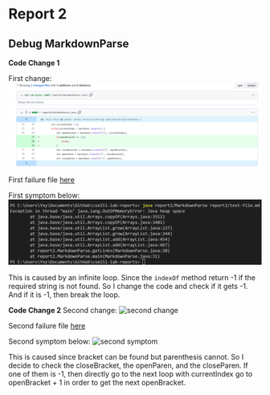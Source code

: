 # Report 2
## Debug MarkdownParse
**Code Change 1**

First change:
![first change](change1.png)

First failure file [here](test-file.md)

First symptom below:
![first symptom](symptom1.png)

This is caused by an infinite loop. Since the `indexOf` method return -1 if the required string is not found. So I change the code and check if it gets -1. And if it is -1, then break the loop.

**Code Change 2**
Second change:
![second change]()

Second failure file [here](test-file3.md)

Second symptom below:
![second symptom]()

This is caused since bracket can be found but parenthesis cannot. So I decide to check the closeBracket, the openParen, and the closeParen. If one of them is -1, then directly go to the next loop with currentIndex go to openBracket + 1 in order to get the next openBracket.